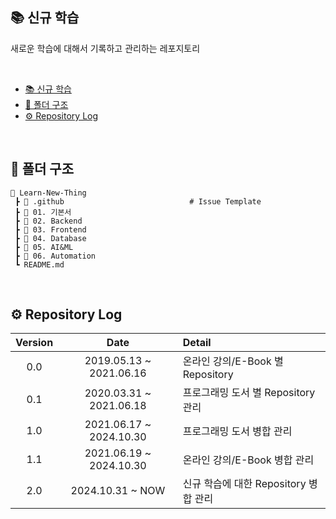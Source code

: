## 📚 신규 학습

새로운 학습에 대해서 기록하고 관리하는 레포지토리

<br>

- [📚 신규 학습](#-신규-학습)
- [📁 폴더 구조](#-폴더-구조)
- [⚙ Repository Log](#-repository-log)

<br>

## 📁 폴더 구조
```
📂 Learn-New-Thing
 ┣ 📂 .github                            # Issue Template
 ┣ 📂 01. 기본서
 ┣ 📂 02. Backend
 ┣ 📂 03. Frontend
 ┣ 📂 04. Database
 ┣ 📂 05. AI&ML
 ┣ 📂 06. Automation
 ┗ README.md
```

<br>

## ⚙ Repository Log
| Version |          Date           | Detail                                |
| :-----: | :---------------------: | :------------------------------------ |
|   0.0   | 2019.05.13 ~ 2021.06.16 | 온라인 강의/E-Book 별 Repository      |
|   0.1   | 2020.03.31 ~ 2021.06.18 | 프로그래밍 도서 별 Repository 관리    |
|   1.0   | 2021.06.17 ~ 2024.10.30 | 프로그래밍 도서 병합 관리             |
|   1.1   | 2021.06.19 ~ 2024.10.30 | 온라인 강의/E-Book 병합 관리          |
|   2.0   |    2024.10.31 ~ NOW     | 신규 학습에 대한 Repository 병합 관리 |